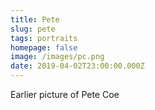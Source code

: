 ```yaml
---
title: Pete
slug: pete
tags: portraits
homepage: false
image: /images/pc.png
date: 2019-04-02T23:00:00.000Z
---
```

Earlier picture of Pete Coe
